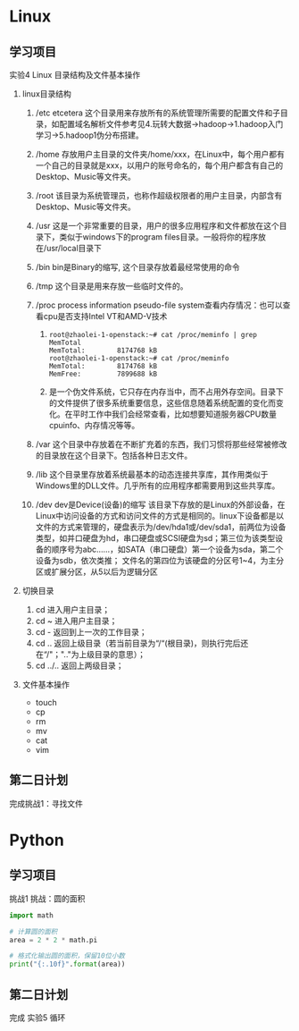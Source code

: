 # Linux 

## 学习项目

实验4 Linux 目录结构及文件基本操作

1. linux目录结构

   1. /etc  etcetera	这个目录用来存放所有的系统管理所需要的配置文件和子目录，如配置域名解析文件参考见4.玩转大数据→hadoop→1.hadoop入门学习→5.hadoop1伪分布搭建。

   2. /home	存放用户主目录的文件夹/home/xxx，在Linux中，每个用户都有一个自己的目录就是xxx，以用户的账号命名的，每个用户都含有自己的Desktop、Music等文件夹。

   3. /root	该目录为系统管理员，也称作超级权限者的用户主目录，内部含有Desktop、Music等文件夹。

   4. /usr	这是一个非常重要的目录，用户的很多应用程序和文件都放在这个目录下，类似于windows下的program files目录。一般将你的程序放在/usr/local目录下

   5. /bin	bin是Binary的缩写, 这个目录存放着最经常使用的命令

   6. /tmp	这个目录是用来存放一些临时文件的。

   7. /proc process information pseudo-file system查看内存情况：也可以查看cpu是否支持Intel VT和AMD-V技术 

      1. ```shell
         root@zhaolei-1-openstack:~# cat /proc/meminfo | grep MemTotal
         MemTotal:        8174768 kB
         root@zhaolei-1-openstack:~# cat /proc/meminfo                
         MemTotal:        8174768 kB
         MemFree:         7899688 kB
         ```

      2. 
         是一个伪文件系统，它只存在内存当中，而不占用外存空间。目录下的文件提供了很多系统重要信息，这些信息随着系统配置的变化而变化。在平时工作中我们会经常查看，比如想要知道服务器CPU数量cpuinfo、内存情况等等。

   8. /var	这个目录中存放着在不断扩充着的东西，我们习惯将那些经常被修改的目录放在这个目录下。包括各种日志文件。

   9. /lib	这个目录里存放着系统最基本的动态连接共享库，其作用类似于Windows里的DLL文件。几乎所有的应用程序都需要用到这些共享库。

   10. /dev dev是Device(设备)的缩写	该目录下存放的是Linux的外部设备，在Linux中访问设备的方式和访问文件的方式是相同的。linux下设备都是以文件的方式来管理的，硬盘表示为/dev/hda1或/dev/sda1，前两位为设备类型，如并口硬盘为hd，串口硬盘或SCSI硬盘为sd；第三位为该类型设备的顺序号为abc……，如SATA（串口硬盘）第一个设备为sda，第二个设备为sdb，依次类推；
         文件名的第四位为该硬盘的分区号1~4，为主分区或扩展分区，从5以后为逻辑分区

2. 切换目录

   1. cd    进入用户主目录；
   2. cd ~  进入用户主目录；
   3. cd -  返回到上一次的工作目录；
   4. cd ..  返回上级目录（若当前目录为“/“(根目录)，则执行完后还在“/"；".."为上级目录的意思）；
   5. cd ../..  返回上两级目录；

3. 文件基本操作

   + touch
   + cp
   + rm
   + mv
   + cat
   + vim

## 第二日计划

完成挑战1：寻找文件

# Python

## 学习项目

挑战1  挑战：圆的面积

```python
import math

# 计算圆的面积
area = 2 * 2 * math.pi

# 格式化输出圆的面积，保留10位小数
print("{:.10f}".format(area))
```

## 第二日计划

完成 实验5  循环